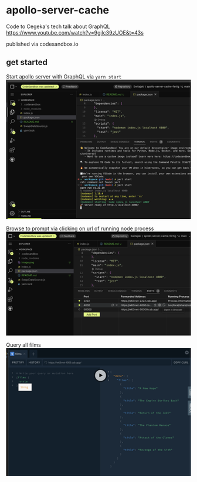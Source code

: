 # apollo-server-cache

Code to Cegeka's tech talk about GraphQL https://www.youtube.com/watch?v=9gilc39zUOE&t=43s

published via codesandbox.io

## get started

Start apollo server with GraphQL via `yarn start`
![alt text](image.png)

Browse to prompt via clicking on url of running node process
![alt text](image-1.png)

Query all films
![alt text](image-2.png)
